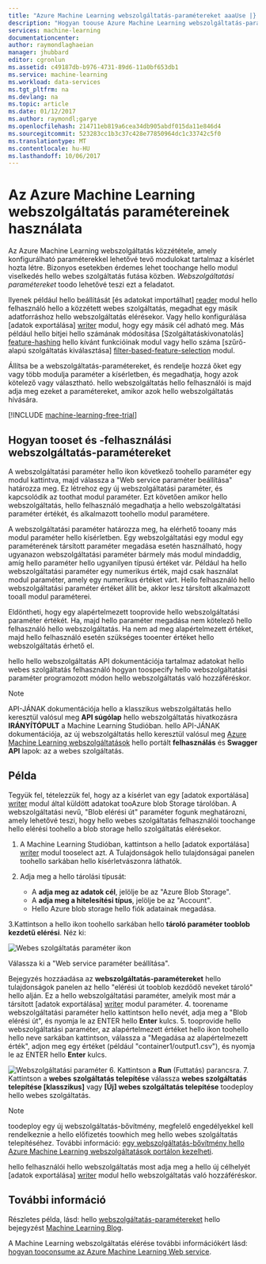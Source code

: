 ```yaml
---
title: "Azure Machine Learning webszolgáltatás-paramétereket aaaUse |} Microsoft Docs"
description: "Hogyan toouse Azure Machine Learning webszolgáltatás-paramétereket toomodify hello viselkedését a modell, hello webszolgáltatás történő hozzáféréskor."
services: machine-learning
documentationcenter: 
author: raymondlaghaeian
manager: jhubbard
editor: cgronlun
ms.assetid: c49187db-b976-4731-89d6-11a0bf653db1
ms.service: machine-learning
ms.workload: data-services
ms.tgt_pltfrm: na
ms.devlang: na
ms.topic: article
ms.date: 01/12/2017
ms.author: raymondl;garye
ms.openlocfilehash: 214711eb819a6cea34db905abdf015da11e846d4
ms.sourcegitcommit: 523283cc1b3c37c428e77850964dc1c33742c5f0
ms.translationtype: MT
ms.contentlocale: hu-HU
ms.lasthandoff: 10/06/2017
---
```

# <a name="use-azure-machine-learning-web-service-parameters"></a>Az Azure Machine Learning webszolgáltatás paramétereinek használata
Az Azure Machine Learning webszolgáltatás közzététele, amely konfigurálható paraméterekkel lehetővé tevő modulokat tartalmaz a kísérlet hozta létre. Bizonyos esetekben érdemes lehet toochange hello modul viselkedés hello webes szolgáltatás futása közben. *Webszolgáltatási paramétereket* toodo lehetővé teszi ezt a feladatot. 

Ilyenek például hello beállítását [és adatokat importálhat] [ reader] modul hello felhasználó hello a közzétett webes szolgáltatás, megadhat egy másik adatforráshoz hello webszolgáltatás elérésekor. Vagy hello konfigurálása [adatok exportálása] [ writer] modul, hogy egy másik cél adható meg. Más például hello bitjei hello számának módosítása [Szolgáltatáskivonatolás] [ feature-hashing] hello kívánt funkcióinak modul vagy hello száma [szűrő-alapú szolgáltatás kiválasztása] [ filter-based-feature-selection] modul. 

Állítsa be a webszolgáltatás-paramétereket, és rendelje hozzá őket egy vagy több modulja paraméter a kísérletben, és megadhatja, hogy azok kötelező vagy választható. hello webszolgáltatás hello felhasználói is majd adja meg ezeket a paramétereket, amikor azok hello webszolgáltatás hívására. 

[!INCLUDE [machine-learning-free-trial](../../includes/machine-learning-free-trial.md)]

## <a name="how-tooset-and-use-web-service-parameters"></a>Hogyan tooset és -felhasználási webszolgáltatás-paramétereket
A webszolgáltatási paraméter hello ikon következő toohello paraméter egy modul kattintva, majd válassza a "Web service paraméter beállítása" határozza meg. Ez létrehoz egy új webszolgáltatási paraméter, és kapcsolódik az toothat modul paraméter. Ezt követően amikor hello webszolgáltatás, hello felhasználó megadhatja a hello webszolgáltatási paraméter értékét, és alkalmazott toohello modul paramétere.

A webszolgáltatási paraméter határozza meg, ha elérhető tooany más modul paraméter hello kísérletben. Egy webszolgáltatási egy modul egy paraméterének társított paraméter megadása esetén használható, hogy ugyanazon webszolgáltatási paraméter bármely más modul mindaddig, amíg hello paraméter hello ugyanilyen típusú értéket vár. Például ha hello webszolgáltatási paraméter egy numerikus érték, majd csak használat modul paraméter, amely egy numerikus értéket várt. Hello felhasználó hello webszolgáltatási paraméter értéket állít be, akkor lesz társított alkalmazott tooall modul paraméterei.

Eldöntheti, hogy egy alapértelmezett tooprovide hello webszolgáltatási paraméter értékét. Ha, majd hello paraméter megadása nem kötelező hello felhasználó hello webszolgáltatás. Ha nem ad meg alapértelmezett értéket, majd hello felhasználó esetén szükséges tooenter értéket hello webszolgáltatás érhető el.

hello hello webszolgáltatás API dokumentációja tartalmaz adatokat hello webes szolgáltatás felhasználó hogyan toospecify hello webszolgáltatási paraméter programozott módon hello webszolgáltatás való hozzáféréskor.

> [!NOTE]
> API-JÁNAK dokumentációja hello a klasszikus webszolgáltatás hello keresztül valósul meg **API súgólap** hello webszolgáltatás hivatkozásra **IRÁNYÍTÓPULT** a Machine Learning Studióban. hello API-JÁNAK dokumentációja, az új webszolgáltatás hello keresztül valósul meg [Azure Machine Learning webszolgáltatások](https://services.azureml.net/Quickstart) hello portált **felhasználás** és **Swagger API** lapok: az a webes szolgáltatás.
> 
> 

## <a name="example"></a>Példa
Tegyük fel, tételezzük fel, hogy az a kísérlet van egy [adatok exportálása] [ writer] modul által küldött adatokat tooAzure blob Storage tárolóban. A webszolgáltatási nevű, "Blob elérési út" paraméter fogunk meghatározni, amely lehetővé teszi, hogy hello webes szolgáltatás felhasználói toochange hello elérési toohello a blob storage hello szolgáltatás elérésekor.

1. A Machine Learning Studióban, kattintson a hello [adatok exportálása] [ writer] modul tooselect azt. A Tulajdonságok hello tulajdonságai panelen toohello sarkában hello kísérletvászonra láthatók.
2. Adja meg a hello tárolási típusát:
   
   * A **adja meg az adatok cél**, jelölje be az "Azure Blob Storage".
   * A **adja meg a hitelesítési típus**, jelölje be az "Account".
   * Hello Azure blob storage hello fiók adatainak megadása. 
     <p />
3.Kattintson a hello ikon toohello sarkában hello **tároló paraméter tooblob kezdetű elérési**. Néz ki:
   
   ![Webes szolgáltatás paraméter ikon][icon]
   
   Válassza ki a "Web service paraméter beállítása".
   
   Bejegyzés hozzáadása az **webszolgáltatás-paramétereket** hello tulajdonságok panelen az hello "elérési út tooblob kezdődő neveket tároló" hello alján. Ez a hello webszolgáltatási paraméter, amelyik most már a társított [adatok exportálása] [ writer] modul paraméter.
4. toorename webszolgáltatási paraméter hello kattintson hello nevét, adja meg a "Blob elérési út", és nyomja le az ENTER hello **Enter** kulcs. 
5. tooprovide hello webszolgáltatási paraméter, az alapértelmezett értéket hello ikon toohello hello neve sarkában kattintson, válassza a "Megadása az alapértelmezett érték", adjon meg egy értéket (például "container1/output1.csv"), és nyomja le az ENTER hello **Enter** kulcs.
   
   ![Webszolgáltatási paraméter][parameter]
6. Kattintson a **Run** (Futtatás) parancsra. 
7. Kattintson a **webes szolgáltatás telepítése** válassza **webes szolgáltatás telepítése [klasszikus]** vagy **[Új] webes szolgáltatás telepítése** toodeploy hello webes szolgáltatás.

> [!NOTE] 
> toodeploy egy új webszolgáltatás-bővítmény, megfelelő engedélyekkel kell rendelkeznie a hello előfizetés toowhich meg hello webes szolgáltatás telepítéséhez. További információ: [egy webszolgáltatás-bővítmény hello Azure Machine Learning webszolgáltatások portálon kezelheti](machine-learning-manage-new-webservice.md). 

hello felhasználói hello webszolgáltatás most adja meg a hello új célhelyét [adatok exportálása] [ writer] modul hello webszolgáltatás való hozzáféréskor.

## <a name="more-information"></a>További információ
Részletes példa, lásd: hello [webszolgáltatás-paramétereket](http://blogs.technet.com/b/machinelearning/archive/2014/11/25/azureml-web-service-parameters.aspx) hello bejegyzést [Machine Learning Blog](http://blogs.technet.com/b/machinelearning/archive/2014/11/25/azureml-web-service-parameters.aspx).

A Machine Learning webszolgáltatás elérése további információkért lásd: [hogyan tooconsume az Azure Machine Learning Web service](machine-learning-consume-web-services.md).

<!-- Images -->
[icon]: ./media/machine-learning-web-service-parameters/icon.png
[parameter]: ./media/machine-learning-web-service-parameters/parameter.png


<!-- Module References -->
[feature-hashing]: https://msdn.microsoft.com/library/azure/c9a82660-2d9c-411d-8122-4d9e0b3ce92a/
[filter-based-feature-selection]: https://msdn.microsoft.com/library/azure/918b356b-045c-412b-aa12-94a1d2dad90f/
[reader]: https://msdn.microsoft.com/library/azure/4e1b0fe6-aded-4b3f-a36f-39b8862b9004/
[writer]: https://msdn.microsoft.com/library/azure/7a391181-b6a7-4ad4-b82d-e419c0d6522c/

